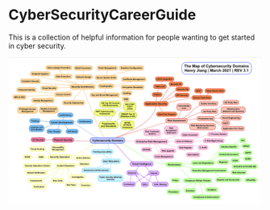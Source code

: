 # CyberSecurityCareerGuide
This is a collection of helpful information for people wanting to get started in cyber security.

<img src="mindmap.png"
     alt="CyberSecurityMindMapv3.1"
     style="float: left; margin-right: 10px;" />
